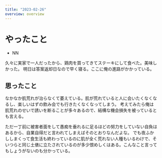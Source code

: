```yaml
---
title: "2023-02-26"
overview: overview
---
```


# やったこと

- NN

久々に実家で一人だったから、鶏肉を買ってきてステーキにして食べた。美味しかった。
明日は答案返却日なので早く寝る。ここに俺の進路がかかっている。

## 思ったこと

なかなか肌荒れが治らなくて萎えている。肌が荒れていると人に会いたくなくなるし、楽しいはずの飲み会でも行きたくなくなってしまう。
考えてみたら俺は肌荒れのせいで誘いを断ることが多々あるので、結構な機会損失を被っているとも言える。

ただ一丁前に被害者面をして愚痴を垂れるに足るほどの努力をしていない自負はあるから、自業自得だと言われてしまえばそのとおりなんだよな。
でも夜ふかししまくって食生活も終わっているのに肌が全く荒れない人種もいるわけで、そいつらと同じ土俵に立たされているのが多少恨めしくはある。こんなこと言ってもしょうがないのも分かっている。
